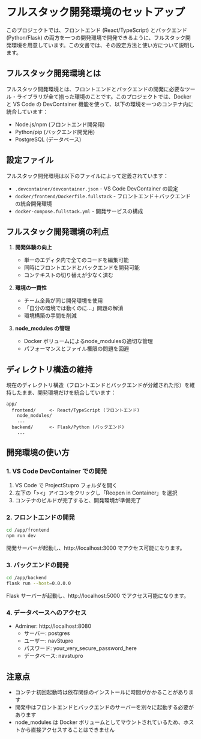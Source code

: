 # フルスタック開発環境のセットアップ

このプロジェクトでは、フロントエンド (React/TypeScript) とバックエンド (Python/Flask) の両方を一つの開発環境で開発できるように、フルスタック開発環境を用意しています。この文書では、その設定方法と使い方について説明します。

## フルスタック開発環境とは

フルスタック開発環境とは、フロントエンドとバックエンドの開発に必要なツール・ライブラリが全て揃った環境のことです。このプロジェクトでは、Docker と VS Code の DevContainer 機能を使って、以下の環境を一つのコンテナ内に統合しています：

- Node.js/npm (フロントエンド開発用)
- Python/pip (バックエンド開発用)
- PostgreSQL (データベース)

## 設定ファイル

フルスタック開発環境は以下のファイルによって定義されています：

- `.devcontainer/devcontainer.json` - VS Code DevContainer の設定
- `docker/frontend/Dockerfile.fullstack` - フロントエンド＋バックエンドの統合開発環境
- `docker-compose.fullstack.yml` - 開発サービスの構成

## フルスタック開発環境の利点

1. **開発体験の向上**
   - 単一のエディタ内で全てのコードを編集可能
   - 同時にフロントエンドとバックエンドを開発可能
   - コンテキストの切り替えが少なく済む

2. **環境の一貫性**
   - チーム全員が同じ開発環境を使用
   - 「自分の環境では動くのに...」問題の解消
   - 環境構築の手間を削減

3. **node_modules の管理**
   - Docker ボリュームによるnode_modulesの適切な管理
   - パフォーマンスとファイル権限の問題を回避

## ディレクトリ構造の維持

現在のディレクトリ構造（フロントエンドとバックエンドが分離された形）を維持したまま、開発環境だけを統合しています：

```
app/
  frontend/     <- React/TypeScript (フロントエンド)
    node_modules/
    ...
  backend/      <- Flask/Python (バックエンド)
    ...
```

## 開発環境の使い方

### 1. VS Code DevContainer での開発

1. VS Code で ProjectStupro フォルダを開く
2. 左下の「><」アイコンをクリックし「Reopen in Container」を選択
3. コンテナのビルドが完了すると、開発環境が準備完了

### 2. フロントエンドの開発

```bash
cd /app/frontend
npm run dev
```

開発サーバーが起動し、http://localhost:3000 でアクセス可能になります。

### 3. バックエンドの開発

```bash
cd /app/backend
flask run --host=0.0.0.0
```

Flask サーバーが起動し、http://localhost:5000 でアクセス可能になります。

### 4. データベースへのアクセス

- Adminer: http://localhost:8080
  - サーバー: postgres
  - ユーザー: navStupro
  - パスワード: your_very_secure_password_here
  - データベース: navstupro

## 注意点

- コンテナ初回起動時は依存関係のインストールに時間がかかることがあります
- 開発中はフロントエンドとバックエンドのサーバーを別々に起動する必要があります
- node_modules は Docker ボリュームとしてマウントされているため、ホストから直接アクセスすることはできません
